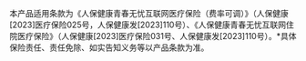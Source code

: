 本产品适用条款为《人保健康青春无忧互联网医疗保险（费率可调）》（人保健康[2023]医疗保险025号，人保健康发[2023]110号）、《人保健康青春无忧互联网住院医疗保险》（人保健康[2023]医疗保险031号、人保健康发[2023]110号）。*具体保险责任、责任免除、如实告知义务等以产品条款为准。